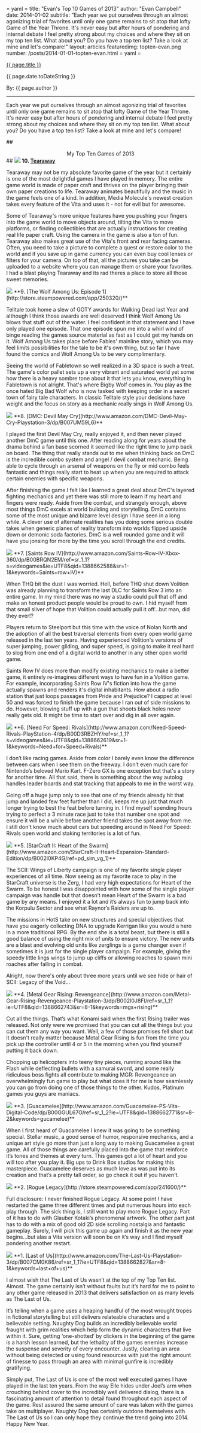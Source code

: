 = yaml =
title: "Evan's Top 10 Games of 2013"
author: "Evan Campbell"
date: 2014-01-02
subtitle: "Each year we put ourselves through an almost agonizing trial of favorites until only one game remains to sit atop that lofty Game of the Year Throne. It's never easy but after hours of pondering and internal debate I feel pretty strong about my choices and where they sit on my top ten list. What about you? Do you have a top ten list? Take a look at mine and let's compare!"
layout: articles
featuredimg: topten-evan.png
number: /posts/2014-01-01-topten-evan.html
= yaml =

<a href="{{ page.url }}" class='postTitleLink'><p class='postTitle'>{{ page.title }}</p></a>
<p class='postPublished'>{{ page.date.toDateString }}</p>
<p class='postAuthor'>By: {{ page.author }}</p>
<hr>

Each year we put ourselves through an almost agonizing trial of favorites until only one game remains to sit atop that lofty Game of the Year Throne. It's never easy but after hours of pondering and internal debate I feel pretty strong about my choices and where they sit on my top ten list. What about you? Do you have a top ten list? Take a look at mine and let's compare!

##<center>My Top Ten Games of 2013</center>##
<img src='/images/forPosts/topten-tearaway.png' class='articlesImgCenter group'>
**10. [Tearaway](http://tearaway.mediamolecule.com)**

Tearaway may not be my absolute favorite game of the year but it certainly is one of the most delightful games I have played in memory. The entire game world is made of paper craft and thrives on the player bringing their own paper creations to life. Tearaway animates beautifully and the music in the game feels one of a kind. In addition, Media Molecule's newest creation takes every feature of the Vita and uses it - not for evil but for awesome.

Some of Tearaway's more unique features have you pushing your fingers into the game world to move objects around, tilting the Vita to move platforms, or finding collectibles that are actually instructions for creating real life paper craft. Using the camera in the game is also a ton of fun. Tearaway also makes great use of the Vita's front and rear facing cameras. Often, you need to take a picture to complete a quest or restore color to the world and if you save up in game currency you can even buy cool lenses or filters for your camera. On top of that, all the pictures you take can be uploaded to a website where you can manage them or share your favorites. I had a blast playing Tearaway and its rad theres a place to store all those sweet memories.

<img src='/images/forPosts/topten-thewolfamongus-ep1.png' class='articlesImgCenter group'>
**9. [The Wolf Among Us: Episode 1](http://store.steampowered.com/app/250320/)**

Telltale took home a slew of GOTY awards for Walking Dead last Year and although I think those awards are well deserved I think Wolf Among Us blows that stuff out of the water. I feel confident in that statement and I have only played one episode. That one episode spun me into a whirl wind of binge reading the games source material as fast as I could get my hands on it. Wolf Among Us takes place before Fables' mainline story, which you may feel limits possibilities for the tale to be it's own thing, but so far I have found the comics and Wolf Among Us to be very complimentary.

Seeing the world of Fabletown so well realized in a 3D space is such a treat. The game's color pallet sets up a very vibrant and saturated world yet some how there is a heavy sombre tone about it that lets you know, everything in Fabletown is not alright. That's where Bigby Wolf comes in. You play as the once hated Big Bad Wolf who is now tasked with keeping order in a secret town of fairy tale characters. In classic Telltale style your decisions have weight and the focus on story as a mechanic really sings in Wolf Among Us.

<img src='/images/forPosts/topten-dmc.png' class='articlesImgCenter group'>
**8. [DMC: Devil May Cry](http://www.amazon.com/DMC-Devil-May-Cry-Playstation-3/dp/B007UM59L6)**

I played the first Devil May Cry, really enjoyed it, and then never played another DmC game until this one. After reading along for years about the drama behind a fan base scorned it seemed like the right time to jump back on board. The thing that really stands out to me when thinking back on DmC is the incredible combo system and angel / devil combat mechanic. Being able to cycle through an arsenal of weapons on the fly or mid combo feels fantastic and things really start to heat up when you are required to attack certain enemies with specific weapons.

After finishing the game I felt like I learned a great deal about DmC's layered fighting mechanics and yet there was still more to learn if my heart and fingers were ready. Aside from the combat, and strangely enough, above most things DmC excels at world building and storytelling. DmC contains some of the most unique and bizarre level design I have seen in a long while. A clever use of alternate realities has you doing some serious double takes when generic planes of reality transform into worlds flipped upside down or demonic soda factories. DmC is a well rounded game and it will have you jonsing for more by the time you scroll through the end credits.

<img src='/images/forPosts/topten-saintsrow-iv.png' class='articlesImgCenter group'>
**7. [Saints Row IV](http://www.amazon.com/Saints-Row-IV-Xbox-360/dp/B00BRQN2EM/ref=sr_1_1?s=videogames&ie=UTF8&qid=1388662588&sr=1-1&keywords=Saints+row+IV)**

When THQ bit the dust I was worried. Hell, before THQ shut down Volition was already planning to transform the last DLC for Saints Row 3 into an entire game. In my mind there was no way a studio could pull that off and make an honest product people would be proud to own. I hid myself from that small sliver of hope that Volition could actually pull it off...but man, did they ever!?

Players return to Steelport but this time with the voice of Nolan North and the adoption of all the best traversal elements from every open world game released in the last ten years. Having experienced Volition's versions of super jumping, power gliding, and super speed, is going to make it real hard to slog from one end of a digital world to another in any other open world game.

Saints Row IV does more than modify existing mechanics to make a better game, it entirely re-imagines different ways to have fun in a Volition game. For example, incorporating Saints Row IV's fiction into how the game actually spawns and renders it's digital inhabitants. How about a radio station that just loops passages from Pride and Prejudice? I capped at level 50 and was forced to finish the game because I ran out of side missions to do. However, blowing stuff up with a gun that shoots black holes never really gets old. It might be time to start over and dig in all over again.

<img src='/images/forPosts/topten-nfsrivals-e.png' class='articlesImgCenter group'>
**6. [Need For Speed: Rivals](http://www.amazon.com/Need-Speed-Rivals-PlayStation-4/dp/B00D3RBZHY/ref=sr_1_1?s=videogames&ie=UTF8&qid=1388662619&sr=1-1&keywords=Need+for+Speed+Rivals)**

I don’t like racing games. Aside from color I barely even know the difference between cars when I see them on the freeway. I don’t even much care for Nintendo’s beloved Mario Kart. F-Zero GX is one exception but that's a story for another time. All that said, there is something about the way autolog handles leader boards and stat tracking that appeals to me in the worst way.

Going off a huge jump only to see that one of my friends already hit that jump and landed few feet further than I did, keeps me up just that much longer trying to best the feat before turning in. I find myself spending hours trying to perfect a 3 minute race just to take that number one spot and ensure it will be a while before another friend takes the spot away from me. I still don't know much about cars but speeding around in Need For Speed: Rivals open world and staking territories is a lot of fun.

<img src='/images/forPosts/topten-starcraft2hots.png' class='articlesImgCenter group'>
**5. [StarCraft II: Heart of the Swarm](http://www.amazon.com/StarCraft-II-Heart-Expansion-Standard-Edition/dp/B002I0KP4G/ref=pd_sim_vg_1)**

The SCII: Wings of Liberty campaign is one of my favorite single player experiences of all time. Now seeing as my favorite race to play in the StarCraft universe is the Zerg, I had very high expectations for Heart of the Swarm. To be honest I was disappointed with how some of the single player campaign was handle but that doesn’t mean Heart of the Swarm is a bad game by any means. I enjoyed it a lot and it’s always fun to jump back into the Korpulu Sector and see what Raynor’s Raiders are up to.

The missions in HotS take on new structures and special objectives that have you eagerly collecting DNA to upgrade Kerrigan like you would a hero in a more traditional RPG. By the end she is a total beast, but there is still a good balance of using the right mix of units to ensure victory. The new units are a blast and evolving old units like zerglings is a game changer even if sometimes it is just for the single player campaign. For example, giving the speedy little lings wings to jump up cliffs or allowing roaches to spawn mini roaches after falling in combat.

Alright, now there's only about three more years until we see hide or hair of SCII: Legacy of the Void…

<img src='/images/forPosts/topten-mgr-revengeance.png' class='articlesImgCenter group'>
**4. [Metal Gear Rising: Revengeance](http://www.amazon.com/Metal-Gear-Rising-Revengeance-Playstation-3/dp/B002I0J8FI/ref=sr_1_1?ie=UTF8&qid=1388662743&sr=8-1&keywords=mgs+rising)**

Cut all the things. That’s what Konami said when the first Rising trailer was released. Not only were we promised that you can cut all the things but you can cut them any way you want. Well, a few of those promises fell short but it doesn't really matter because Metal Gear Rising is fun from the time you pick up the controller until 4 or 5 in the morning when you find yourself putting it back down.

Chopping up helicopters into teeny tiny pieces, running around like the Flash while deflecting bullets with a samurai sword, and some really ridiculous boss fights all contribute to making MGR: Revengeance an overwhelmingly fun game to play but what does it for me is how seamlessly you can go from doing one of those things to the other. Kudos, Platinum games you guys are maniacs.

<img src='/images/forPosts/topten-guacamelee.png' class='articlesImgCenter group'>
**3. [Guacamelee](http://www.amazon.com/Guacamelee-PS-Vita-Digital-Code/dp/B00GGUL67O/ref=sr_1_2?ie=UTF8&qid=1388662771&sr=8-2&keywords=gucamelee)**

When I first heard of Guacamelee I knew it was going to be something special. Stellar music, a good sense of humor, responsive mechanics, and a unique art style go more than just a long way to making Guacamelee a great game. All of those things are carefully placed into the game that reinforce it’s tones and themes at every turn. This games got a lot of heart and you will too after you play it. Big ups to Drink Box studios for making this masterpiece. Guacamelee deserves as much love as was put into its creation and that’s a pretty tall order, so go check it out if you haven't.

<img src='/images/forPosts/topten-roguelegacy-e.png' class='articlesImgCenter group'>
**2. [Rogue Legacy](http://store.steampowered.com/app/241600/)**

Full disclosure: I never finished Rogue Legacy. At some point I have restarted the game three different times and put numerous hours into each play through. The sick thing is, I still want to play more Rogue Legacy. Part of it has to do with Glauber Kotaki’s phenomenal artwork. The other part just has to do with a mix of good old 2D side scrolling nostalgia and fantastic gameplay. Surely, I will pick this game up again and finish it as the new year begins...but alas a Vita version will soon be on it’s way and I find myself pondering another restart.

<img src='/images/forPosts/thelastofus-title.png' class='articlesImgCenter group'>
**1. [Last of Us](http://www.amazon.com/The-Last-Us-Playstation-3/dp/B007CM0K86/ref=sr_1_1?ie=UTF8&qid=1388662827&sr=8-1&keywords=last+of+us)**

I almost wish that The Last of Us wasn’t at the top of my Top Ten list. Almost. The game certainly isn’t without faults but it’s hard for me to point to any other game released in 2013 that delivers satisfaction on as many levels as The Last of Us.

It’s telling when a game uses a heaping handful of the most wrought tropes in fictional storytelling but still delivers relateable characters and a believable setting. Naughty Dog builds an incredibly believable world fraught with grim realities which help form the dynamic characters that live within it. Sure, getting ‘one-shotted’ by clickers in the beginning of the game is a harsh lesson learned, but the lethality of the games enemies increase the suspense and severity of every encounter. Justly, clearing an area without being detected or using found resources with just the right amount of finesse to pass through an area with minimal gunfire is incredibly gratifying.

Simply put, The Last of Us is one of the most well executed games I have played in the last ten years. From the way Elle hides under Joel’s arm when crouching behind cover to the incredibly well delivered dialog, there is a fascinating amount of attention to detail found throughout each aspect of the game. Rest assured the same amount of care was taken with the games take on multiplayer. Naughty Dog has certainly outdone themselves with The Last of Us so I can only hope they continue the trend going into 2014. Happy New Year.
